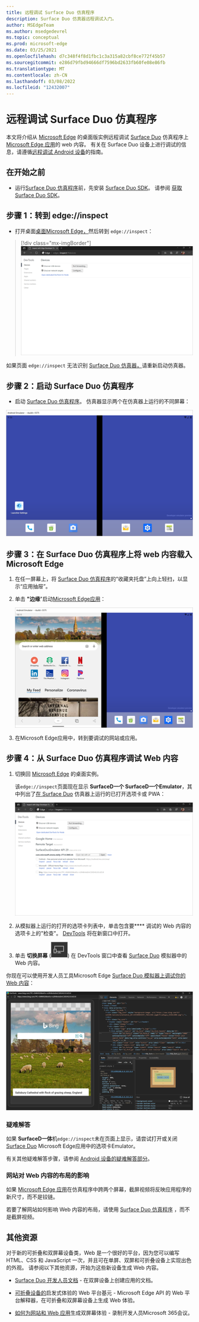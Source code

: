 ```yaml
---
title: 远程调试 Surface Duo 仿真程序
description: Surface Duo 仿真器远程调试入门。
author: MSEdgeTeam
ms.author: msedgedevrel
ms.topic: conceptual
ms.prod: microsoft-edge
ms.date: 03/25/2021
ms.openlocfilehash: d7c348f4f8d1fbc1c3a315a82cbf8ce772f45b57
ms.sourcegitcommit: e286d79fbd94666df7596bd2633fb60fe08e86fb
ms.translationtype: MT
ms.contentlocale: zh-CN
ms.lasthandoff: 03/08/2022
ms.locfileid: "12432007"
---
```

# <a name="remotely-debug-surface-duo-emulators"></a>远程调试 Surface Duo 仿真程序

本文将介绍从 [Microsoft Edge](https://www.microsoft.com/edge) 的桌面版实例远程调试 [Surface Duo](https://www.microsoft.com/surface/devices/surface-duo) 仿真程序上 [Microsoft Edge 应用](https://play.google.com/store/apps/details?id=com.microsoft.emmx)的 web 内容。  有关在 Surface Duo 设备上进行调试的信息，请遵循[远程调试 Android 设备](index.md)的指南。


<!-- ====================================================================== -->
## <a name="before-you-begin"></a>在开始之前

*  运行[Surface Duo 仿真程序](/dual-screen/android/use-emulator)前，先安装 [Surface Duo SDK](https://www.microsoft.com/download/details.aspx?id=100847)。  请参阅 [获取 Surface Duo SDK](/dual-screen/android/get-duo-sdk)。


<!-- ====================================================================== -->
## <a name="step-1-go-to-edgeinspect"></a>步骤 1：转到 edge://inspect

*  打开桌面[桌面Microsoft Edge，](https://www.microsoft.com/edge)然后转到 `edge://inspect`：

> [!div class="mx-imgBorder"]
> ![桌面 edge://inspect 中的Microsoft Edge页面。](../media/remote-debugging-surface-duo-inspect-page.msft.png)

如果页面 `edge://inspect` 无法识别 [Surface Duo 仿真器，](/dual-screen/android/use-emulator)请重新启动仿真器。


<!-- ====================================================================== -->
## <a name="step-2-launch-the-surface-duo-emulator"></a>步骤 2：启动 Surface Duo 仿真程序

*  启动 [Surface Duo 仿真程序](/dual-screen/android/use-emulator)。  仿真器显示两个在仿真器上运行的不同屏幕：

![Surface Duo 仿真器。](../media/remote-debugging-surface-duo-emulator.msft.png)


<!-- ====================================================================== -->
## <a name="step-3-load-your-web-content-in-microsoft-edge-on-the-surface-duo-emulator"></a>步骤 3：在 Surface Duo 仿真程序上将 web 内容载入 Microsoft Edge 

1. 在任一屏幕上，将 [Surface Duo 仿真程序](/dual-screen/android/use-emulator)的“收藏夹托盘”上向上轻扫，以显示“应用抽屉”。

1. 单击 **"边缘**"启动[Microsoft Edge应用](https://play.google.com/store/apps/details?id=com.microsoft.emmx)：

   ![Surface duo Microsoft Edge上的应用。](../media/remote-debugging-surface-duo-emulator-edge.msft.png)

1. 在Microsoft Edge应用中，转到要调试的网站或应用。


<!-- ====================================================================== -->
## <a name="step-4-debug-your-web-content-from-the-surface-duo-emulator"></a>步骤 4：从 Surface Duo 仿真程序调试 Web 内容

1. 切换回 [Microsoft Edge](https://www.microsoft.com/edge) 的桌面实例。

   该`edge://inspect`页面现在显示 **SurfaceD一个 SurfaceD一个Emulator**，其中列出了[在 Surface Duo](/dual-screen/android/use-emulator) 仿真器上运行的已打开选项卡或 PWA：[](../../progressive-web-apps-chromium/index.md)

   ![the edge://inspect page shows a list of the open tabs in the Microsoft Edge app running on the emulator.](../media/remote-debugging-surface-duo-inspect-page-with-targets.msft.png)

1. 从模拟器上运行的打开的选项卡列表中，单击包含要**** 调试的 Web 内容的选项卡上的"检查"。  [DevTools](../index.md) 将在新窗口中打开。

1. 单击 **切换屏幕** (![切换屏幕](../media/toggle-screencast-icon.msft.png)) 在 DevTools 窗口中查看 [Surface Duo](/dual-screen/android/use-emulator) 模拟器中的 Web 内容。

你现在可以使用开发人员工具Microsoft Edge [Surface Duo 模拟器上调试你的 Web 内容](/dual-screen/android/use-emulator)：

![使用 Microsoft Edge DevTools 在 Surface Duo 必应上的 Microsoft Edge 应用中调试应用。](../media/remote-debugging-surface-duo-devtools.msft.png)


### <a name="troubleshooting"></a>疑难解答

如果 **SurfaceD一体**机`edge://inspect`未在页面上显示，请尝试打开或关闭 [Surface Duo](/dual-screen/android/use-emulator) Microsoft Edge应用中的选项卡[](https://play.google.com/store/apps/details?id=com.microsoft.emmx)Emulator。

有关其他疑难解答步骤，请参阅 [Android 设备的疑难解答部分](index.md#troubleshooting-devtools-isnt-detecting-the-android-device)。

### <a name="how-the-hinge-impacts-the-layout-of-your-web-content"></a>网站对 Web 内容的布局的影响

如果 [Microsoft Edge 应用](https://play.google.com/store/apps/details?id=com.microsoft.emmx)在仿真程序中跨两个屏幕，截屏视频将反映应用程序的新尺寸，而不是铰链。

若要了解网站如何影响 Web 内容的布局，请使用 [Surface Duo 仿真程序](/dual-screen/android/use-emulator) ，而不是截屏视频。


<!-- ====================================================================== -->
## <a name="additional-resources"></a>其他资源

对于新的可折叠和双屏幕设备类，Web 是一个很好的平台，因为您可以编写 HTML、CSS 和 JavaScript 一次，并且可在单屏、双屏和可折叠设备上实现出色的外观。  请参阅以下其他资源，开始为这些新设备生成 Web 内容。

*  [Surface Duo 开发人员文档](/dual-screen/index) - 在双屏设备上创建应用的文档。

*  [可折叠设备的](https://github.com/MicrosoftEdge/MSEdgeExplainers/blob/master/Foldables/explainer.md)启发式体验的 Web 平台基元 - Microsoft Edge API 的 Web 平台解释器，在可折叠和双屏幕设备上生成 Web 体验。

*  [如何为网站和 Web 应用](https://youtu.be/DXrZWsqXPVc)生成双屏幕体验 - 录制开发人员Microsoft 365会议。
